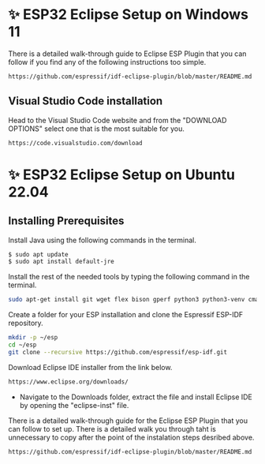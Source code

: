 # ✨ ESP32 Eclipse Setup on Windows 11
There is a detailed walk-through guide to Eclipse ESP Plugin that you can follow if you find any of the following instructions too simple.
```sh
https://github.com/espressif/idf-eclipse-plugin/blob/master/README.md
```

## Visual Studio Code installation
Head to the Visual Studio Code website and from the "DOWNLOAD OPTIONS" select one that is the most suitable for you.

```sh
https://code.visualstudio.com/download
```

# ✨ ESP32 Eclipse Setup on Ubuntu 22.04

## Installing Prerequisites
Install Java using the following commands in the terminal.
```sh
$ sudo apt update
$ sudo apt install default-jre
```
Install the rest of the needed tools by typing the following command in the terminal.
```sh
sudo apt-get install git wget flex bison gperf python3 python3-venv cmake ninja-build ccache libffi-dev libssl-dev dfu-util libusb-1.0-0
```
Create a folder for your ESP installation and clone the Espressif ESP-IDF repository.
```sh
mkdir -p ~/esp
cd ~/esp
git clone --recursive https://github.com/espressif/esp-idf.git
```
Download Eclipse IDE installer from the link below.
```sh
https://www.eclipse.org/downloads/
```
* Navigate to the Downloads folder, extract the file and install Eclipse IDE by opening the "eclipse-inst" file.

There is a detailed walk-through guide for the Eclipse ESP Plugin that you can follow to set up. There is a detailed walk you through taht is unnecessary to copy after the point of the instalation steps desribed above.
```sh
https://github.com/espressif/idf-eclipse-plugin/blob/master/README.md
```







